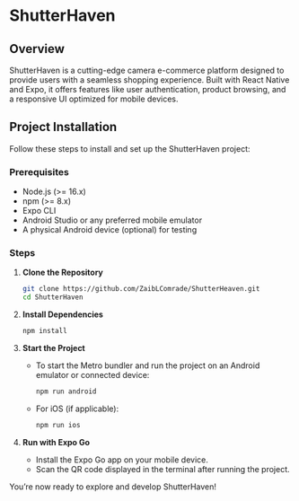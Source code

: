 # ShutterHaven

## Overview

ShutterHaven is a cutting-edge camera e-commerce platform designed to provide users with a seamless shopping experience. Built with React Native and Expo, it offers features like user authentication, product browsing, and a responsive UI optimized for mobile devices.

## Project Installation

Follow these steps to install and set up the ShutterHaven project:

### Prerequisites

-   Node.js (>= 16.x)
-   npm (>= 8.x)
-   Expo CLI
-   Android Studio or any preferred mobile emulator
-   A physical Android device (optional) for testing

### Steps

1. **Clone the Repository**

    ```bash
    git clone https://github.com/ZaibLComrade/ShutterHeaven.git
    cd ShutterHaven
    ```

2. **Install Dependencies**

    ```bash
    npm install
    ```

3. **Start the Project**

    - To start the Metro bundler and run the project on an Android emulator or connected device:

        ```bash
        npm run android
        ```

    - For iOS (if applicable):
        ```bash
        npm run ios
        ```

4. **Run with Expo Go**
    - Install the Expo Go app on your mobile device.
    - Scan the QR code displayed in the terminal after running the project.

You’re now ready to explore and develop ShutterHaven!
